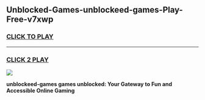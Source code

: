 
## Unblocked-Games-unblockeed-games-Play-Free-v7xwp
<h3>
<a href="https://premium76.site?title=unblockeed-games&ref=21A">CLICK TO PLAY</a></h3>
<hr>

<h3>
<a href="https://premium76.site?title=unblockeed-games&ref=21A">CLICK 2 PLAY</a>
  
</h3>

<a href="https://premium76.site?title=unblockeed-games&ref=21A"><img src="https://clearcache.store/games.png"></a>


**unblockeed-games games unblocked: Your Gateway to Fun and Accessible Online Gaming**
